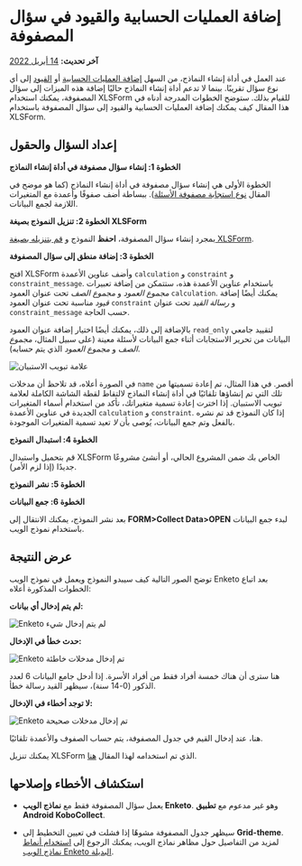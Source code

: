 # إضافة العمليات الحسابية والقيود في سؤال المصفوفة

**آخر تحديث:**
<a href="https://github.com/kobotoolbox/docs/blob/aaabdac8ec257d3157ec2ab2ceae65130e8c12d4/source/calculations_constraints_matrix.md" class="reference">14
أبريل 2022</a>

عند العمل في أداة إنشاء النماذج، من السهل
[إضافة العمليات الحسابية](calculate_questions.md) أو
[القيود](validation_criteria.md) إلى أي نوع سؤال تقريبًا. بينما لا تدعم
أداة إنشاء النماذج حاليًا إضافة هذه الميزات إلى سؤال المصفوفة،
يمكنك استخدام XLSForm للقيام بذلك. ستوضح الخطوات المدرجة أدناه في هذا المقال
كيف يمكنك إضافة العمليات الحسابية والقيود إلى سؤال المصفوفة
باستخدام XLSForm.

## إعداد السؤال والحقول

**الخطوة 1: إنشاء سؤال مصفوفة في أداة إنشاء النماذج**

الخطوة الأولى هي إنشاء سؤال مصفوفة في أداة إنشاء النماذج (كما هو موضح في
المقال [نوع استجابة مصفوفة الأسئلة](matrix_response.md)). ببساطة
أضف صفوفًا وأعمدة مع المتغيرات اللازمة لجمع البيانات.

**الخطوة 2: تنزيل النموذج بصيغة XLSForm**

بمجرد إنشاء سؤال المصفوفة، **احفظ** النموذج و
[قم بتنزيله بصيغة XLSForm](getting_started_xlsform.md#downloading-an-xlsform-from-kobotoolbox).

**الخطوة 3: إضافة منطق إلى سؤال المصفوفة**

افتح XLSForm وأضف عناوين الأعمدة `calculation` و `constraint` و `constraint_message`.
باستخدام عناوين الأعمدة هذه، ستتمكن من إضافة تعبيرات _مجموع العمود_
و _مجموع الصف_ تحت عنوان العمود `calculation`. يمكنك
أيضًا إضافة _قيود_ مناسبة تحت عنوان العمود `constraint` و
_رسالة القيد_ تحت عنوان `constraint_message` حسب الحاجة.

بالإضافة إلى ذلك، يمكنك أيضًا اختيار إضافة عنوان العمود `read_only` لتقييد
جامعي البيانات من تحرير الاستجابات أثناء جمع البيانات لأسئلة معينة
(على سبيل المثال، _مجموع الصف_ و _مجموع العمود_ الذي يتم
حسابه).

![علامة تبويب الاستبيان](images/calculations_constraints_matrix/survey_tab.png)

<p class="note">
  في الصورة أعلاه، قد تلاحظ أن مدخلات <code>name</code>
  أقصر. في هذا المثال، تم إعادة تسميتها من تلك التي تم إنشاؤها تلقائيًا
  في أداة إنشاء النماذج لالتقاط لقطة الشاشة الكاملة لعلامة تبويب الاستبيان. إذا
  اخترت إعادة تسمية متغيراتك، تأكد من استخدام أسماء المتغيرات الجديدة في
  عناوين الأعمدة <code>calculation</code> و <code>constraint</code>. إذا كان
  النموذج قد تم نشره بالفعل وتم جمع البيانات، يُوصى
  بأن <em>لا</em> تعيد تسمية المتغيرات الموجودة.
</p>

**الخطوة 4: استبدال النموذج**

قم بتحميل واستبدال XLSForm الخاص بك ضمن المشروع الحالي، أو أنشئ مشروعًا جديدًا
(إذا لزم الأمر).

**الخطوة 5: نشر النموذج**

**الخطوة 6: جمع البيانات**

بعد نشر النموذج، يمكنك الانتقال إلى **FORM>Collect Data>OPEN** لبدء
جمع البيانات باستخدام نموذج الويب.

## عرض النتيجة

توضح الصور التالية كيف سيبدو النموذج ويعمل في
نموذج الويب Enketo بعد اتباع الخطوات المذكورة أعلاه:

**لم يتم إدخال أي بيانات:**

![Enketo لم يتم إدخال شيء](images/calculations_constraints_matrix/enketo_nothing_entered.png)

**حدث خطأ في الإدخال:**

![Enketo تم إدخال مدخلات خاطئة](images/calculations_constraints_matrix/enketo_wrong_inputs_entered.png)

هنا سترى أن هناك خمسة أفراد فقط من أفراد الأسرة. إذا
أدخل جامع البيانات 6 لعدد الذكور (0-14 سنة)، سيظهر القيد
رسالة خطأ.

**لا توجد أخطاء في الإدخال:**

![Enketo تم إدخال مدخلات صحيحة](images/calculations_constraints_matrix/enketo_correct_inputs_entered.png)

هنا، عند إدخال القيم في جدول المصفوفة، يتم
حساب الصفوف والأعمدة تلقائيًا.

<p class="note">
  يمكنك تنزيل XLSForm الذي تم استخدامه لهذا المقال
  <a
    download
    class="reference"
    href="./_static/files/calculations_constraints_matrix/calculations_constraints_matrix.xlsx"
    >هنا</a
  >.
</p>

## استكشاف الأخطاء وإصلاحها

-   يعمل سؤال المصفوفة فقط مع **نماذج الويب Enketo**. وهو غير
    مدعوم مع **تطبيق Android KoboCollect**.

-   سيظهر جدول المصفوفة مشوهًا إذا فشلت في تعيين التخطيط إلى
    **Grid-theme**. لمزيد من التفاصيل حول مظاهر نماذج الويب، يمكنك الرجوع إلى
    [استخدام أنماط نماذج الويب Enketo البديلة](alternative_enketo.md).